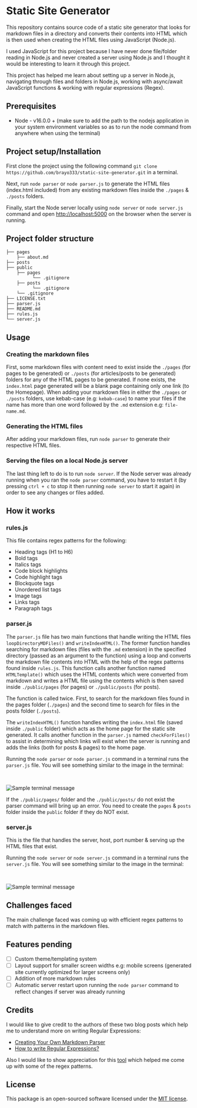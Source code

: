 # Static Site Generator

This repository contains source code of a static site generator that looks for markdown files in a directory and converts their contents into HTML which is then used when creating the HTML files using JavaScript (Node.js).

I used JavaScript for this project because I have never done file/folder reading in Node.js and never created a server using Node.js and I thought it would be interesting to learn it through this project.

This project has helped me learn about setting up a server in Node.js, navigating through files and folders in Node.js, working with async/await JavaScript functions & working with regular expressions (Regex).

## Prerequisites
+ Node - v16.0.0 + (make sure to add the path to the nodejs application in your system environment variables so as to run the node command from anywhere when using the terminal)

## Project setup/Installation
First clone the project using the following command `git clone https://github.com/brayo333/static-site-generator.git` in a terminal.

Next, run `node parser` or `node parser.js` to generate the HTML files (index.html included) from any existing markdown files inside the `./pages` & `./posts` folders.

Finally, start the Node server locally using `node server` or `node server.js` command and open [http://localhost:5000](http://localhost:5000) on the browser when the server is running.

## Project folder structure
```
├── pages
	├── about.md
├── posts
├── public
	├── pages
          └── .gitignore
	├── posts
          └── .gitignore
	└── .gitignore
├── LICENSE.txt
├── parser.js
├── README.md
├── rules.js
└── server.js
```

## Usage

### Creating the markdown files

First, some markdown files with content need to exist inside the `./pages` (for pages to be generated) or `./posts` (for articles/posts to be generated) folders for any of the HTML pages to be generated. If none exists, the `index.html` page generated will be a blank page containing only one link (to the Homepage). When adding your markdown files in either the `./pages` or `./posts` folders, use kebab-case (e.g: `kebab-case`) to name your files if the name has more than one word followed by the `.md` extension e.g: `file-name.md`.

### Generating the HTML files

After adding your markdown files, run `node parser` to generate their respective HTML files.

### Serving the files on a local Node.js server

The last thing left to do is to run `node server`. If the Node server was already running when you ran the `node parser` command, you have to restart it (by pressing `ctrl + c` to stop it then running `node server` to start it again) in order to see any changes or files added.

## How it works

### rules.js
This file contains regex patterns for the following:
+ Heading tags (H1 to H6)
+ Bold tags
+ Italics tags
+ Code block highlights
+ Code highlight tags
+ Blockquote tags
+ Unordered list tags
+ Image tags
+ Links tags
+ Paragraph tags


### parser.js

The `parser.js` file has two main functions that handle writing the HTML files `loopDirectoryMDFiles()` and `writeIndexHTML()`. The former function handles searching for markdown files (files with the `.md` extension) in the specified directory (passed as an argument to the function) using a loop and converts the markdown file contents into HTML with the help of the regex patterns found inside `rules.js`. This function calls another function named `HTMLTemplate()` which uses the HTML contents which were converted from markdown and writes a HTML file using the contents which is then saved inside `./public/pages` (for pages) or `./public/posts` (for posts).

The function is called twice. First, to search for the markdown files found in the pages folder (`./pages`) and the second time to search for files in the posts folder (`./posts`).

The `writeIndexHTML()` function handles writing the `index.html` file (saved inside `./public` folder) which acts as the home page for the static site generated. It calls another function in the `parser.js` named `checkForFiles()` to assist in determining which links will exist when the server is running and adds the links (both for posts & pages) to the home page.

Running the `node parser` or `node parser.js` command in a terminal runs the `parser.js` file. You will see something similar to the image in the terminal:

<br/>

![Sample terminal message](https://objectstorageapi.brianmulaa.com/storage/1676455119_JLTCFM/1676455119_j7vA.jpg)

If the `./public/pages/` folder and the `./public/posts/` do not exist the parser command will bring up an error. You need to create the `pages` & `posts` folder inside the `public` folder if they do NOT exist.

### server.js
This is the file that handles the server, host, port number & serving up the HTML files that exist.

Running the `node server` or `node server.js` command in a terminal runs the `server.js` file. You will see something similar to the image in the terminal:

<br/>

![Sample terminal message](https://objectstorageapi.brianmulaa.com/storage/1676455119_JLTCFM/1676455250_pWni.jpg)

## Challenges faced
The main challenge faced was coming up with efficient regex patterns to match with patterns in the markdown files.

## Features pending
- [ ] Custom theme/templating system
- [ ] Layout support for smaller screen widths e.g: mobile screens (generated site currently optimized for larger screens only)
- [ ] Addition of more markdown rules
- [ ] Automatic server restart upon running the `node parser` command to reflect changes if server was already running

## Credits
I would like to give credit to the authors of these two blog posts which help me to understand more on writing Regular Expressions:
+ [Creating Your Own Markdown Parser](https://betterprogramming.pub/create-your-own-markdown-parser-bffb392a06db)
+ [How to write Regular Expressions?](https://www.geeksforgeeks.org/write-regular-expressions/)

Also I would like to show appreciation for this [tool](https://regex101.com/) which helped me come up with some of the regex patterns.

## License

This package is an open-sourced software licensed under the [MIT license](LICENSE.txt).
